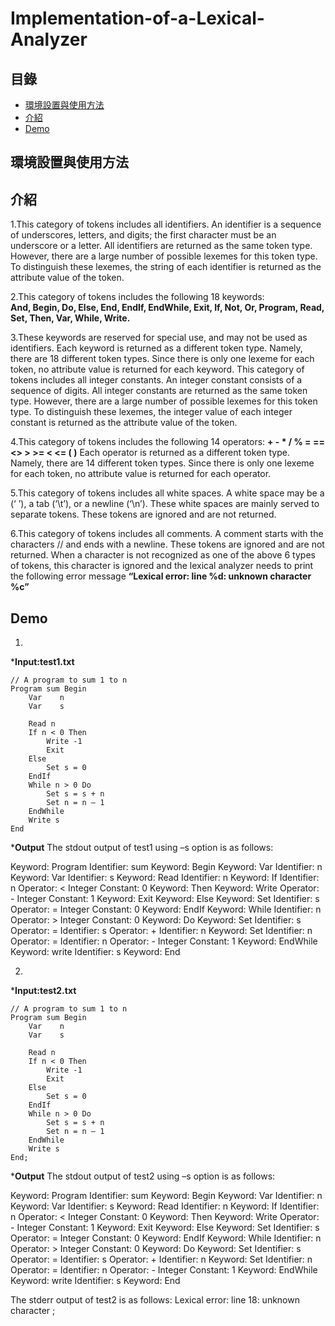 # Implementation-of-a-Lexical-Analyzer
## 目錄
 - [環境設置與使用方法](#環境設置與使用方法)
 - [介紹](#介紹)
 - [Demo](#Demo)
## 環境設置與使用方法
## 介紹
1.This category of tokens includes all identifiers. An identifier is a sequence of underscores, letters, and digits; the first character must be an underscore or a letter. All identifiers are returned as the same token type. However, there are a large number of possible lexemes for this token type. To distinguish these lexemes, the string of each identifier is returned as the attribute value of the token.

2.This category of tokens includes the following 18 keywords:   
**And, Begin, Do, Else, End, EndIf, EndWhile, Exit, If, Not, Or, Program, Read, Set, Then, Var, While, Write.**
        
3.These  keywords  are  reserved  for  special  use,  and  may  not  be  used  as identifiers. Each keyword is returned as a different token type. Namely, there are 18 different token types. Since there is only one lexeme for each token, no attribute value is returned for each keyword. This  category  of  tokens
includes  all  integer  constants.  An  integer  constant consists of a sequence of digits. All integer constants are returned as the same token  type.  However,  there  are  a  large  number  of  possible  lexemes  for  this token  type.  To  distinguish  these  lexemes,  the  integer  value  of  each  integer constant is returned as the attribute value of the token.

4.This category of tokens includes the following 14 operators:
**+    -    *    /    %    =    ==    <>    >    >=    <    <=    (    )**
Each  operator  is  returned  as  a  different  token  type.  Namely,  there  are  14 different  token  types.  Since  there  is  only  one  lexeme  for  each  token,  no attribute value is returned for each operator.

5.This  category  of  tokens  includes  all  white  spaces.  A  white  space  may  be  a  (‘ ’), a tab (‘\t’), or a newline (‘\n’). These white spaces are mainly served to separate tokens. These tokens are ignored and are not returned.

6.This  category  of  tokens  includes  all  comments.  A  comment  starts  with  the characters // and ends with a newline. These tokens are ignored and are not returned. When a character is not recognized as one of the above 6 types of tokens, this character is ignored and the lexical analyzer needs to print the following error message **“Lexical error: line %d: unknown character %c”**

## Demo
1.
***Input:test1.txt**
``` 
// A program to sum 1 to n 
Program sum Begin 
    Var    n 
    Var    s 
 
    Read n 
    If n < 0 Then 
        Write -1 
        Exit 
    Else 
        Set s = 0 
    EndIf 
    While n > 0 Do 
        Set s = s + n 
        Set n = n – 1 
    EndWhile 
    Write s 
End
```
***Output**
The stdout output of test1 using –s option is as follows: 
 
Keyword: Program 
Identifier: sum 
Keyword: Begin 
Keyword: Var 
Identifier: n 
Keyword: Var 
Identifier: s 
Keyword: Read 
Identifier: n 
Keyword: If 
Identifier: n 
Operator: < 
Integer Constant: 0 
Keyword: Then 
Keyword: Write 
Operator: - 
Integer Constant: 1 
Keyword: Exit 
Keyword: Else 
Keyword: Set 
Identifier: s 
Operator: = 
Integer Constant: 0 
Keyword: EndIf 
Keyword: While 
Identifier: n 
Operator: > 
Integer Constant: 0 
Keyword: Do
Keyword: Set 
Identifier: s 
Operator: = 
Identifier: s 
Operator: + 
Identifier: n 
Keyword: Set 
Identifier: n 
Operator: = 
Identifier: n 
Operator: - 
Integer Constant: 1 
Keyword: EndWhile 
Keyword: write 
Identifier: s 
Keyword: End

2.
***Input:test2.txt**
```
// A program to sum 1 to n 
Program sum Begin 
    Var    n 
    Var    s 
    
    Read n 
    If n < 0 Then 
        Write -1 
        Exit 
    Else 
        Set s = 0 
    EndIf 
    While n > 0 Do 
        Set s = s + n 
        Set n = n – 1 
    EndWhile 
    Write s 
End;
```
***Output**
The stdout output of test2 using –s option is as follows: 
 
Keyword: Program 
Identifier: sum 
Keyword: Begin 
Keyword: Var 
Identifier: n 
Keyword: Var 
Identifier: s 
Keyword: Read 
Identifier: n 
Keyword: If 
Identifier: n 
Operator: < 
Integer Constant: 0 
Keyword: Then 
Keyword: Write 
Operator: - 
Integer Constant: 1 
Keyword: Exit 
Keyword: Else 
Keyword: Set 
Identifier: s 
Operator: = 
Integer Constant: 0 
Keyword: EndIf 
Keyword: While 
Identifier: n 
Operator: > 
Integer Constant: 0 
Keyword: Do 
Keyword: Set 
Identifier: s 
Operator: = 
Identifier: s 
Operator: + 
Identifier: n 
Keyword: Set 
Identifier: n 
Operator: = 
Identifier: n 
Operator: - 
Integer Constant: 1 
Keyword: EndWhile 
Keyword: write 
Identifier: s 
Keyword: End 
 
The stderr output of test2 is as follows: 
Lexical error: line 18: unknown character ; 
